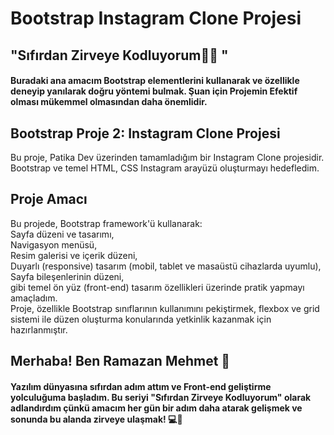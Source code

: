 # Bootstrap Instagram Clone Projesi
## "Sıfırdan Zirveye Kodluyorum👩‍💻 "
#### Buradaki ana amacım Bootstrap elementlerini kullanarak ve özellikle deneyip yanılarak doğru yöntemi bulmak. Şuan için Projemin Efektif olması mükemmel olmasından daha önemlidir.

## Bootstrap Proje 2: Instagram Clone Projesi
Bu proje, Patika Dev üzerinden tamamladığım bir Instagram Clone projesidir.   
Bootstrap ve temel HTML, CSS Instagram arayüzü oluşturmayı hedefledim.

## Proje Amacı
Bu projede, Bootstrap framework'ü kullanarak:  
Sayfa düzeni ve tasarımı,  
Navigasyon menüsü,  
Resim galerisi ve içerik düzeni,  
Duyarlı (responsive) tasarım (mobil, tablet ve masaüstü cihazlarda uyumlu),  
Sayfa bileşenlerinin düzeni,  
gibi temel ön yüz (front-end) tasarım özellikleri üzerinde pratik yapmayı amaçladım.  
Proje, özellikle Bootstrap sınıflarının kullanımını pekiştirmek, flexbox ve grid sistemi ile düzen oluşturma konularında yetkinlik kazanmak için hazırlanmıştır.

## Merhaba! Ben Ramazan Mehmet 👋
#### Yazılım dünyasına sıfırdan adım attım ve Front-end geliştirme yolculuğuma başladım. Bu seriyi "Sıfırdan Zirveye Kodluyorum" olarak adlandırdım çünkü amacım her gün bir adım daha atarak gelişmek ve sonunda bu alanda zirveye ulaşmak! 💻🚀
